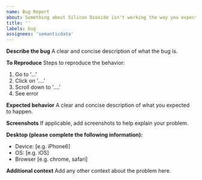 ```yaml
---
name: Bug Report
about: Something about Silicon Dioxide isn't working the way you expect
title: ''
labels: bug
assignees: 'semanticdata'
---
```


**Describe the bug**
A clear and concise description of what the bug is.

**To Reproduce**
Steps to reproduce the behavior:
1. Go to '...'
2. Click on '....'
3. Scroll down to '....'
4. See error

**Expected behavior**
A clear and concise description of what you expected to happen.

**Screenshots**
If applicable, add screenshots to help explain your problem.

**Desktop (please complete the following information):**
 - Device: [e.g. iPhone6]
 - OS: [e.g. iOS]
 - Browser [e.g. chrome, safari]

**Additional context**
Add any other context about the problem here.
